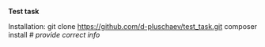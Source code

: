 
**Test task**



Installation:
git clone https://github.com/d-pluschaev/test_task.git
composer install _# provide correct info_
